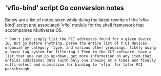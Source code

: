 ## 'vfio-bind' script Go conversion notes
Below are a list of notes taken while doing the latest rewrite of the 'vfio-bind' script and associated 'vfio' module for the shell framework that accompanies Multiverse OS. 

	* Don't just simply list the PCI addresses found for a given device ID. But go before anything, parse the entire list of P:CI devices, organize by category (type, and various other groupings, likely using a basic tag system for filtering.) Then in the CLI software, have a list that one can go up/down, get more information on any item that unfolds additional data (with only one showing at a time) and finally multi-select and submission for binding to 'vfio' for later PCI passthrough

